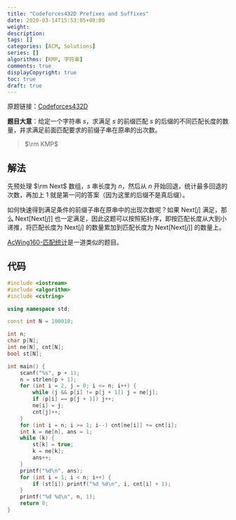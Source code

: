 ```yaml
---
title: "Codeforces432D Prefixes and Suffixes"
date: 2020-03-14T15:53:05+08:00
weight: 
description:
tags: []
categories: [ACM, Solutions]
series: []
algorithms: [KMP, 字符串]
comments: true
displayCopyright: true
toc: true
draft: true
---
```


原题链接：[Codeforces432D](https://codeforces.com/contest/432/problem/D)

**题目大意**：给定一个字符串 $s$，求满足 $s$ 的前缀匹配 $s$ 的后缀的不同匹配长度的数量，并求满足前面匹配要求的前缀子串在原串的出次数。

<!--more-->

> $\rm KMP$

## 解法

先预处理 $\rm Next$ 数组，$s$ 串长度为 $n$，然后从 $n$ 开始回退，统计最多回退的次数，再加上 $1$ 就是第一问的答案（因为这里的后缀不是真后缀）。

如何快速得到满足条件的前缀子串在原串中的出现次数呢？如果 $\mathrm{Next}[j]$ 满足，那么 $\mathrm{Next}[\mathrm{Next}[j]]$ 也一定满足，因此这题可以按照拓扑序，即按匹配长度从大到小递推，将匹配长度为 $\mathrm{Next}[j]$ 的数量累加到匹配长度为 $\mathrm{Next}[\mathrm{Next}[j]]$ 的数量上。

[AcWing160-匹配统计](https://ketchuppp.xyz/post/AcWing160-%E5%8C%B9%E9%85%8D%E7%BB%9F%E8%AE%A1/)是一道类似的题目。


## 代码

```cpp
#include <iostream>
#include <algorithm>
#include <cstring>

using namespace std;

const int N = 100010;

int n;
char p[N];
int ne[N], cnt[N];
bool st[N];

int main() {
    scanf("%s", p + 1);
    n = strlen(p + 1);
    for (int i = 2, j = 0; i <= n; i++) {
        while (j && p[i] != p[j + 1]) j = ne[j];
        if (p[i] == p[j + 1]) j++;
        ne[i] = j;
        cnt[j]++;
    }
    for (int i = n; i >= 1; i--) cnt[ne[i]] += cnt[i];
    int k = ne[n], ans = 1;
    while (k) {
        st[k] = true;
        k = ne[k];
        ans++;
    }
    printf("%d\n", ans);
    for (int i = 1; i < n; i++) {
        if (st[i]) printf("%d %d\n", i, cnt[i] + 1);
    }
    printf("%d %d\n", n, 1);
    return 0;
}
```

